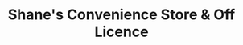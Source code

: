 ---
title: "Shane's Convenience Store & Off Licence"
url: /havant/shanes-convenience-store-and-off-licence/
shop: convenience
---